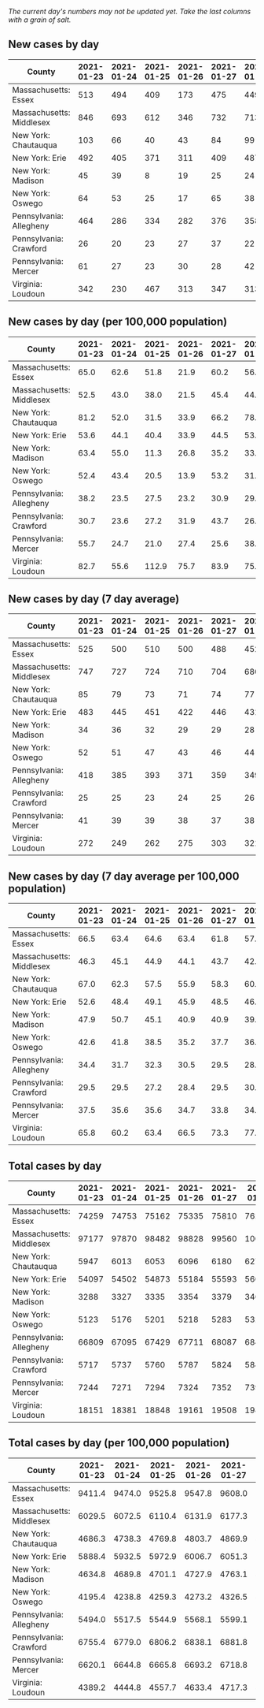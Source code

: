 _The current day's numbers may not be updated yet. Take the last columns with a grain of salt._
## New cases by day

| County | 2021-01-23 | 2021-01-24 | 2021-01-25 | 2021-01-26 | 2021-01-27 | 2021-01-28 | 2021-01-29 |
| --- | --- | --- | --- | --- | --- | --- | --- |
| Massachusetts: Essex | 513 | 494 | 409 | 173 | 475 | 449 | 320 |
| Massachusetts: Middlesex | 846 | 693 | 612 | 346 | 732 | 713 | 501 |
| New York: Chautauqua | 103 | 66 | 40 | 43 | 84 | 99 | 62 |
| New York: Erie | 492 | 405 | 371 | 311 | 409 | 487 | 496 |
| New York: Madison | 45 | 39 | 8 | 19 | 25 | 24 | 23 |
| New York: Oswego | 64 | 53 | 25 | 17 | 65 | 38 | 35 |
| Pennsylvania: Allegheny | 464 | 286 | 334 | 282 | 376 | 358 | 364 |
| Pennsylvania: Crawford | 26 | 20 | 23 | 27 | 37 | 22 | 40 |
| Pennsylvania: Mercer | 61 | 27 | 23 | 30 | 28 | 42 | 42 |
| Virginia: Loudoun | 342 | 230 | 467 | 313 | 347 | 313 | 256 |

## New cases by day (per 100,000 population)

| County | 2021-01-23 | 2021-01-24 | 2021-01-25 | 2021-01-26 | 2021-01-27 | 2021-01-28 | 2021-01-29 |
| --- | --- | --- | --- | --- | --- | --- | --- |
| Massachusetts: Essex | 65.0 | 62.6 | 51.8 | 21.9 | 60.2 | 56.9 | 40.6 |
| Massachusetts: Middlesex | 52.5 | 43.0 | 38.0 | 21.5 | 45.4 | 44.2 | 31.1 |
| New York: Chautauqua | 81.2 | 52.0 | 31.5 | 33.9 | 66.2 | 78.0 | 48.9 |
| New York: Erie | 53.6 | 44.1 | 40.4 | 33.9 | 44.5 | 53.0 | 54.0 |
| New York: Madison | 63.4 | 55.0 | 11.3 | 26.8 | 35.2 | 33.8 | 32.4 |
| New York: Oswego | 52.4 | 43.4 | 20.5 | 13.9 | 53.2 | 31.1 | 28.7 |
| Pennsylvania: Allegheny | 38.2 | 23.5 | 27.5 | 23.2 | 30.9 | 29.4 | 29.9 |
| Pennsylvania: Crawford | 30.7 | 23.6 | 27.2 | 31.9 | 43.7 | 26.0 | 47.3 |
| Pennsylvania: Mercer | 55.7 | 24.7 | 21.0 | 27.4 | 25.6 | 38.4 | 38.4 |
| Virginia: Loudoun | 82.7 | 55.6 | 112.9 | 75.7 | 83.9 | 75.7 | 61.9 |

## New cases by day (7 day average)

| County | 2021-01-23 | 2021-01-24 | 2021-01-25 | 2021-01-26 | 2021-01-27 | 2021-01-28 | 2021-01-29 |
| --- | --- | --- | --- | --- | --- | --- | --- |
| Massachusetts: Essex | 525 | 500 | 510 | 500 | 488 | 452 | 405 |
| Massachusetts: Middlesex | 747 | 727 | 724 | 710 | 704 | 680 | 635 |
| New York: Chautauqua | 85 | 79 | 73 | 71 | 74 | 77 | 71 |
| New York: Erie | 483 | 445 | 451 | 422 | 446 | 431 | 424 |
| New York: Madison | 34 | 36 | 32 | 29 | 29 | 28 | 26 |
| New York: Oswego | 52 | 51 | 47 | 43 | 46 | 44 | 42 |
| Pennsylvania: Allegheny | 418 | 385 | 393 | 371 | 359 | 349 | 352 |
| Pennsylvania: Crawford | 25 | 25 | 23 | 24 | 25 | 26 | 28 |
| Pennsylvania: Mercer | 41 | 39 | 39 | 38 | 37 | 38 | 36 |
| Virginia: Loudoun | 272 | 249 | 262 | 275 | 303 | 321 | 324 |

## New cases by day (7 day average per 100,000 population)

| County | 2021-01-23 | 2021-01-24 | 2021-01-25 | 2021-01-26 | 2021-01-27 | 2021-01-28 | 2021-01-29 |
| --- | --- | --- | --- | --- | --- | --- | --- |
| Massachusetts: Essex | 66.5 | 63.4 | 64.6 | 63.4 | 61.8 | 57.3 | 51.3 |
| Massachusetts: Middlesex | 46.3 | 45.1 | 44.9 | 44.1 | 43.7 | 42.2 | 39.4 |
| New York: Chautauqua | 67.0 | 62.3 | 57.5 | 55.9 | 58.3 | 60.7 | 55.9 |
| New York: Erie | 52.6 | 48.4 | 49.1 | 45.9 | 48.5 | 46.9 | 46.2 |
| New York: Madison | 47.9 | 50.7 | 45.1 | 40.9 | 40.9 | 39.5 | 36.7 |
| New York: Oswego | 42.6 | 41.8 | 38.5 | 35.2 | 37.7 | 36.0 | 34.4 |
| Pennsylvania: Allegheny | 34.4 | 31.7 | 32.3 | 30.5 | 29.5 | 28.7 | 28.9 |
| Pennsylvania: Crawford | 29.5 | 29.5 | 27.2 | 28.4 | 29.5 | 30.7 | 33.1 |
| Pennsylvania: Mercer | 37.5 | 35.6 | 35.6 | 34.7 | 33.8 | 34.7 | 32.9 |
| Virginia: Loudoun | 65.8 | 60.2 | 63.4 | 66.5 | 73.3 | 77.6 | 78.3 |

## Total cases by day

| County | 2021-01-23 | 2021-01-24 | 2021-01-25 | 2021-01-26 | 2021-01-27 | 2021-01-28 | 2021-01-29 |
| --- | --- | --- | --- | --- | --- | --- | --- |
| Massachusetts: Essex | 74259 | 74753 | 75162 | 75335 | 75810 | 76259 | 76579 |
| Massachusetts: Middlesex | 97177 | 97870 | 98482 | 98828 | 99560 | 100273 | 100774 |
| New York: Chautauqua | 5947 | 6013 | 6053 | 6096 | 6180 | 6279 | 6341 |
| New York: Erie | 54097 | 54502 | 54873 | 55184 | 55593 | 56080 | 56576 |
| New York: Madison | 3288 | 3327 | 3335 | 3354 | 3379 | 3403 | 3426 |
| New York: Oswego | 5123 | 5176 | 5201 | 5218 | 5283 | 5321 | 5356 |
| Pennsylvania: Allegheny | 66809 | 67095 | 67429 | 67711 | 68087 | 68445 | 68809 |
| Pennsylvania: Crawford | 5717 | 5737 | 5760 | 5787 | 5824 | 5846 | 5886 |
| Pennsylvania: Mercer | 7244 | 7271 | 7294 | 7324 | 7352 | 7394 | 7436 |
| Virginia: Loudoun | 18151 | 18381 | 18848 | 19161 | 19508 | 19821 | 20077 |

## Total cases by day (per 100,000 population)

| County | 2021-01-23 | 2021-01-24 | 2021-01-25 | 2021-01-26 | 2021-01-27 | 2021-01-28 | 2021-01-29 |
| --- | --- | --- | --- | --- | --- | --- | --- |
| Massachusetts: Essex | 9411.4 | 9474.0 | 9525.8 | 9547.8 | 9608.0 | 9664.9 | 9705.4 |
| Massachusetts: Middlesex | 6029.5 | 6072.5 | 6110.4 | 6131.9 | 6177.3 | 6221.6 | 6252.7 |
| New York: Chautauqua | 4686.3 | 4738.3 | 4769.8 | 4803.7 | 4869.9 | 4947.9 | 4996.7 |
| New York: Erie | 5888.4 | 5932.5 | 5972.9 | 6006.7 | 6051.3 | 6104.3 | 6158.3 |
| New York: Madison | 4634.8 | 4689.8 | 4701.1 | 4727.9 | 4763.1 | 4796.9 | 4829.4 |
| New York: Oswego | 4195.4 | 4238.8 | 4259.3 | 4273.2 | 4326.5 | 4357.6 | 4386.2 |
| Pennsylvania: Allegheny | 5494.0 | 5517.5 | 5544.9 | 5568.1 | 5599.1 | 5628.5 | 5658.4 |
| Pennsylvania: Crawford | 6755.4 | 6779.0 | 6806.2 | 6838.1 | 6881.8 | 6907.8 | 6955.1 |
| Pennsylvania: Mercer | 6620.1 | 6644.8 | 6665.8 | 6693.2 | 6718.8 | 6757.2 | 6795.6 |
| Virginia: Loudoun | 4389.2 | 4444.8 | 4557.7 | 4633.4 | 4717.3 | 4793.0 | 4854.9 |
